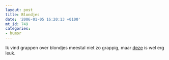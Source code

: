 ```yaml
---
layout: post
title: Blondjes
date: '2006-01-05 16:20:13 +0100'
mt_id: 749
categories:
- humor
---
```

Ik vind grappen over blondjes meestal niet zo grappig, maar <a href="http://www.eidhof.nl/weblog/2006/01/05/blond-joke/">deze</a> is wel erg leuk.

